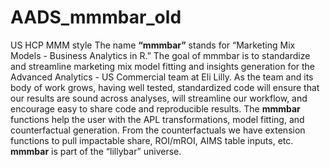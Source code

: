 # AADS_mmmbar_old
US HCP MMM style
The name **“mmmbar”** stands for “Marketing Mix Models - Business
Analytics in R.” The goal of mmmbar is to standardize and streamline
marketing mix model fitting and insights generation for the Advanced
Analytics - US Commercial team at Eli Lilly. As the team and its body of
work grows, having well tested, standardized code will ensure that our
results are sound across analyses, will streamline our workflow, and
encourage easy to share code and reproducible results. The **mmmbar**
functions help the user with the APL transformations, model fitting, and
counterfactual generation. From the counterfactuals we have extension
functions to pull impactable share, ROI/mROI, AIMS table inputs, etc.
**mmmbar** is part of the “lillybar” universe.
